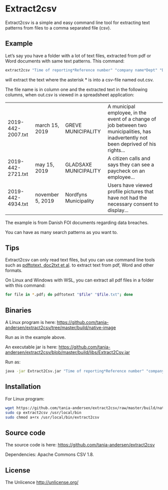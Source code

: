 # Extract2csv

Extract2csv is a simple and easy command line tool for extracting text patterns from files to a comma separated file (csv).

## Example

Let’s say you have a folder with a lot of text files, extracted from pdf or Word documents with same text patterns. This command:

```sh
extract2csv "Time of reporting*Reference number" "company name*Dept" "Describe the event*Where did the event physically occur"
```
will extract the text where the asterisk * is into a csv-file named out.csv.

The file name is in column one and the extracted text in the following columns, when out.csv is viewed in a spreadsheet application:

|   |   |   |   |
|---|---|---|---|
|2019-442-2007.txt|march 15, 2019|GREVE MUNICIPALITY|A municipal employee, in the event of a change of job between two municipalities, has inadvertently not been deprived of his rights...|
|2019-442-2721.txt|may 15, 2019|GLADSAXE MUNICIPALITY|A citizen calls and says they can see a paycheck on an employee...|
|2019-442-4934.txt|november 5, 2019|Nordfyns Municipality|Users have viewed profile pictures that have not had the necessary consent to display...|

The example is from Danish FOI documents regarding data breaches.

You can have as many search patterns as you want to.

## Tips

Extract2csv can only read text files, but you can use command line tools such as [pdftotext, doc2txt et al](https://textract.readthedocs.io/en/stable/). to extract text from pdf, Word and other formats.

On Linux and Windows with WSL, you can extract all pdf files in a folder with this command:
```sh
for file in *.pdf; do pdftotext "$file" "$file.txt"; done
```
## Binaries

A Linux program is here: https://github.com/tania-andersen/extract2csv/tree/master/build/native-image 

Run as in the example above.

An executable jar is here: https://github.com/tania-andersen/extract2csv/blob/master/build/libs/Extract2Csv.jar

Run as:

```sh
java -jar Extract2Csv.jar "Time of reporting*Reference number" "company name*Dept" "Describe the event*Where did the event physically occur"
```

## Installation

For Linux program:

```sh
wget https://github.com/tania-andersen/extract2csv/raw/master/build/native-image/extract2csv
sudo cp extract2csv /usr/local/bin
sudo chmod a+rx /usr/local/bin/extract2csv
```

## Source code

The source code is here: https://github.com/tania-andersen/extract2csv

Dependencies: Apache Commons CSV 1.8.

## License
 
The Unlicence http://unlicense.org/
